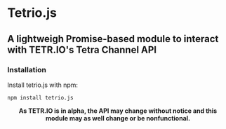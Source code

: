 # Tetrio.js
## A lightweigh Promise-based module to interact with TETR.IO's Tetra Channel API

### Installation
Install tetrio.js with npm:
```
npm install tetrio.js
```

<div align="center">
	<p>
		<b>As TETR.IO is in alpha, the API may change without notice and this module may as well change or be nonfunctional.</b>
	</p>
</div>

